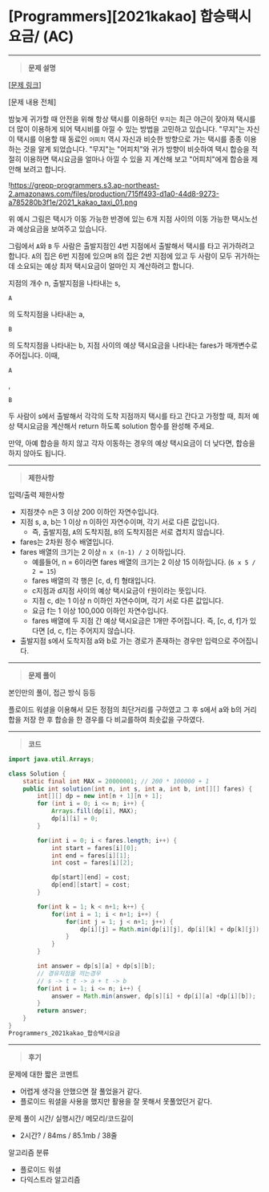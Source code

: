 # [Programmers][2021kakao] 합승택시요금/ (AC)

---

> **문제 설명**
> 

[[문제 링크](https://school.programmers.co.kr/learn/courses/30/lessons/72413)]

[문제 내용 전체]

밤늦게 귀가할 때 안전을 위해 항상 택시를 이용하던 `무지`는 최근 야근이 잦아져 택시를 더 많이 이용하게 되어 택시비를 아낄 수 있는 방법을 고민하고 있습니다. "무지"는 자신이 택시를 이용할 때 동료인 `어피치` 역시 자신과 비슷한 방향으로 가는 택시를 종종 이용하는 것을 알게 되었습니다. "무지"는 "어피치"와 귀가 방향이 비슷하여 택시 합승을 적절히 이용하면 택시요금을 얼마나 아낄 수 있을 지 계산해 보고 "어피치"에게 합승을 제안해 보려고 합니다.

!https://grepp-programmers.s3.ap-northeast-2.amazonaws.com/files/production/715ff493-d1a0-44d8-9273-a785280b3f1e/2021_kakao_taxi_01.png

위 예시 그림은 택시가 이동 가능한 반경에 있는 6개 지점 사이의 이동 가능한 택시노선과 예상요금을 보여주고 있습니다.

그림에서 `A`와 `B` 두 사람은 출발지점인 4번 지점에서 출발해서 택시를 타고 귀가하려고 합니다. `A`의 집은 6번 지점에 있으며 `B`의 집은 2번 지점에 있고 두 사람이 모두 귀가하는 데 소요되는 예상 최저 택시요금이 얼마인 지 계산하려고 합니다.

지점의 개수 n, 출발지점을 나타내는 s,

```
A
```

의 도착지점을 나타내는 a,

```
B
```

의 도착지점을 나타내는 b, 지점 사이의 예상 택시요금을 나타내는 fares가 매개변수로 주어집니다. 이때,

```
A
```

,

```
B
```

두 사람이 s에서 출발해서 각각의 도착 지점까지 택시를 타고 간다고 가정할 때, 최저 예상 택시요금을 계산해서 return 하도록 solution 함수를 완성해 주세요.

만약, 아예 합승을 하지 않고 각자 이동하는 경우의 예상 택시요금이 더 낮다면, 합승을 하지 않아도 됩니다.

---

> **제한사항**
> 

입력/출력 제한사항

- 지점갯수 n은 3 이상 200 이하인 자연수입니다.
- 지점 s, a, b는 1 이상 n 이하인 자연수이며, 각기 서로 다른 값입니다.
    - 즉, 출발지점, `A`의 도착지점, `B`의 도착지점은 서로 겹치지 않습니다.
- fares는 2차원 정수 배열입니다.
- fares 배열의 크기는 2 이상 `n x (n-1) / 2` 이하입니다.
    - 예를들어, n = 6이라면 fares 배열의 크기는 2 이상 15 이하입니다. (`6 x 5 / 2 = 15`)
    - fares 배열의 각 행은 [c, d, f] 형태입니다.
    - c지점과 d지점 사이의 예상 택시요금이 `f`원이라는 뜻입니다.
    - 지점 c, d는 1 이상 n 이하인 자연수이며, 각기 서로 다른 값입니다.
    - 요금 f는 1 이상 100,000 이하인 자연수입니다.
    - fares 배열에 두 지점 간 예상 택시요금은 1개만 주어집니다. 즉, [c, d, f]가 있다면 [d, c, f]는 주어지지 않습니다.
- 출발지점 s에서 도착지점 a와 b로 가는 경로가 존재하는 경우만 입력으로 주어집니다.

---

> **문제 풀이**
> 

본인만의 풀이, 접근 방식 등등

플로이드 워셜을 이용해서 모든 정점의 최단거리를 구하였고 그 후 s에서 a와 b의 거리 합을 저장 한 후 합승을 한 경우를 다 비교를하여 최솟값을 구하였다.

---

> **코드**
> 

```java
import java.util.Arrays;

class Solution {
    static final int MAX = 20000001; // 200 * 100000 + 1
    public int solution(int n, int s, int a, int b, int[][] fares) {
        int[][] dp = new int[n + 1][n + 1];
        for (int i = 0; i <= n; i++) {
            Arrays.fill(dp[i], MAX);
            dp[i][i] = 0;
        }

        for(int i = 0; i < fares.length; i++) {
            int start = fares[i][0];
            int end = fares[i][1];
            int cost = fares[i][2];

            dp[start][end] = cost;
            dp[end][start] = cost;
        }

        for(int k = 1; k < n+1; k++) {
            for(int i = 1; i < n+1; i++) {
                for(int j = 1; j < n+1; j++) {
                    dp[i][j] = Math.min(dp[i][j], dp[i][k] + dp[k][j]);
                }
            }
        }

        int answer = dp[s][a] + dp[s][b];
        // 경유지점을 끼는경우
        // s -> t t -> a + t -> b
        for(int i = 1; i <= n; i++) {
            answer = Math.min(answer, dp[s][i] + dp[i][a] +dp[i][b]);
        }
        return answer;
    }
}
Programmers_2021kakao_합승택시요금
```

---

> **후기**
> 

문제에 대한 짧은 코멘트

- 어렵게 생각을 안했으면 잘 풀었을거 같다.
- 플로이드 워셜을 사용을 했지만 활용을 잘 못해서 못풀었던거 같다.

문제 풀이 시간/ 실행시간/ 메모리/코드길이

- 2시간? / 84ms / 85.1mb / 38줄

알고리즘 분류

- 플로이드 워셜
- 다익스트라 알고리즘